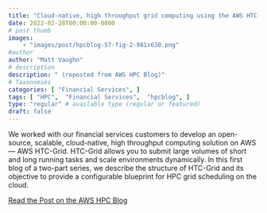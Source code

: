 ```yaml
---
title: "Cloud-native, high throughput grid computing using the AWS HTC-Grid solution"
date: 2022-02-28T00:00:00-0800
# post thumb
images:
    - "images/post/hpcblog-57-fig-2-981x630.png"
#author
author: "Matt Vaughn"
# description
description: " (reposted from AWS HPC Blog)"
# Taxonomies
categories: [ "Financial Services", ]
tags: [ "HPC",  "Financial Services",  "hpcblog", ]
type: "regular" # available type (regular or featured)
draft: false
---
```


We worked with our financial services customers to develop an open-source, scalable, cloud-native, high throughput computing solution on AWS — AWS HTC-Grid. HTC-Grid allows you to submit large volumes of short and long running tasks and scale environments dynamically. In this first blog of a two-part series, we describe the structure of HTC-Grid and its objective to provide a configurable blueprint for HPC grid scheduling on the cloud.

<a href="{{ url }}" class="btn btn-primary btn-lg active" role="button" aria-pressed="true" style="margin-top: 8px;">Read the Post on the AWS HPC Blog</a>